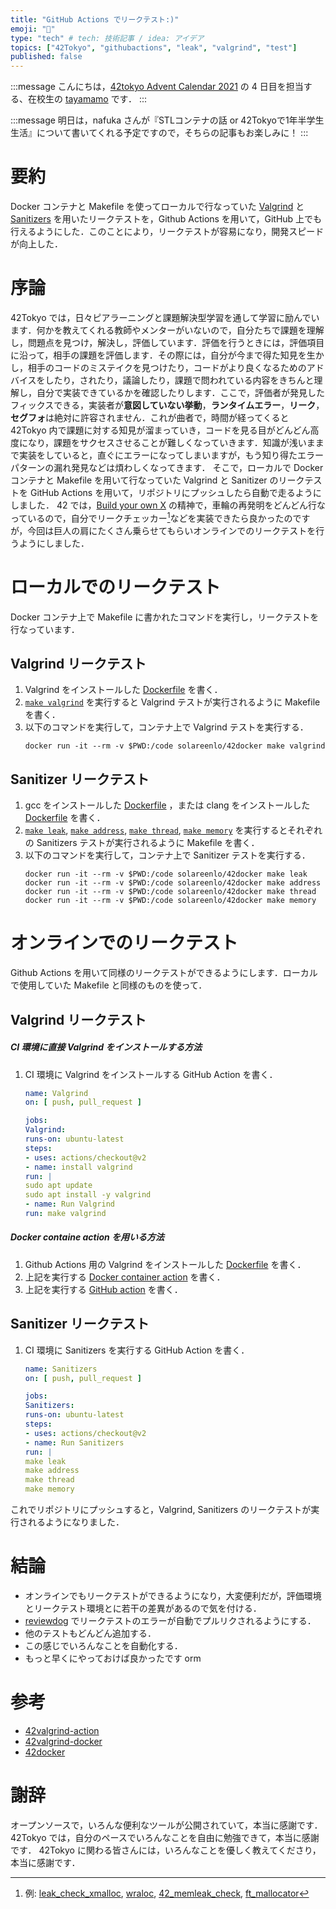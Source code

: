 ```yaml
---
title: "GitHub Actions でリークテスト:)"
emoji: "🐶"
type: "tech" # tech: 技術記事 / idea: アイデア
topics: ["42Tokyo", "githubactions", "leak", "valgrind", "test"]
published: false
---
```


:::message
こんにちは，[42tokyo Advent Calendar 2021](https://qiita.com/advent-calendar/2021/42tokyo) の 4 日目を担当する、在校生の [tayamamo](https://profile.intra.42.fr/users/tayamamo) です．
:::

:::message
明日は，nafuka さんが『STLコンテナの話 or 42Tokyoで1年半学生生活』について書いてくれる予定ですので，そちらの記事もお楽しみに！
:::


# 要約
Docker コンテナと Makefile を使ってローカルで行なっていた [Valgrind](https://valgrind.org/) と [Sanitizers](https://github.com/google/sanitizers) を用いたリークテストを，Github Actions を用いて，GitHub 上でも行えるようにした．このことにより，リークテストが容易になり，開発スピードが向上した．


# 序論
42Tokyo では，日々ピアラーニングと課題解決型学習を通して学習に励んでいます．何かを教えてくれる教師やメンターがいないので，自分たちで課題を理解し，問題点を見つけ，解決し，評価しています．評価を行うときには，評価項目に沿って，相手の課題を評価します．その際には，自分が今まで得た知見を生かし，相手のコードのミステイクを見つけたり，コードがより良くなるためのアドバイスをしたり，されたり，議論したり，課題で問われている内容をきちんと理解し，自分で実装できているかを確認したりします．ここで，評価者が発見したフィックスできる，実装者が**意図していない挙動**，**ランタイムエラー**，**リーク**，**セグフォ**は絶対に許容されません．これが曲者で，時間が経ってくると 42Tokyo 内で課題に対する知見が溜まっていき，コードを見る目がどんどん高度になり，課題をサクセスさせることが難しくなっていきます．知識が浅いままで実装をしていると，直ぐにエラーになってしまいますが，もう知り得たエラーパターンの漏れ発見などは煩わしくなってきます．
そこで，ローカルで Docker コンテナと Makefile を用いて行なっていた Valgrind と Sanitizer のリークテストを GitHub Actions を用いて，リポジトリにプッシュしたら自動で走るようにしました．
42 では，[Build your own X](https://github.com/danistefanovic/build-your-own-x) の精神で，車輪の再発明をどんどん行なっているので，自分でリークチェッカー[^1]などを実装できたら良かったのですが，今回は巨人の肩にたくさん乗らせてもらいオンラインでのリークテストを行うようにしました．

[^1]:例: [leak_check_xmalloc](https://github.com/sickl8/leak_check_xmalloc), [wraloc](https://github.com/lorenuars19/wraloc), [42_memleak_check](https://github.com/IamTheKaaZZ/42_memleak_check), [ft_mallocator](https://github.com/tmatis/ft_mallocator)


# ローカルでのリークテスト
Docker コンテナ上で Makefile に書かれたコマンドを実行し，リークテストを行なっています．

## Valgrind リークテスト
1. Valgrind をインストールした [Dockerfile](https://github.com/solareenlo/42docker/blob/450676fb6b0174a351ee7226feab5a1480546801/Dockerfile#L11) を書く．
1. [`make valgrind`](https://github.com/solareenlo/42Old-CPP_Module_07/blob/2a3be991c06e3b457b7cca689863b77d654742cf/ex02/Makefile#L64) を実行すると Valgrind テストが実行されるように Makefile を書く．
1. 以下のコマンドを実行して，コンテナ上で Valgrind テストを実行する．
    ```shell:Terminal
    docker run -it --rm -v $PWD:/code solareenlo/42docker make valgrind
    ```

## Sanitizer リークテスト
1. gcc をインストールした [Dockerfile](https://github.com/solareenlo/42docker/blob/450676fb6b0174a351ee7226feab5a1480546801/Dockerfile#L10) ，または clang をインストールした [Dockerfile](https://github.com/solareenlo/42docker/blob/450676fb6b0174a351ee7226feab5a1480546801/Dockerfile#L16) を書く．
1. [`make leak`](https://github.com/solareenlo/42Old-CPP_Module_07/blob/85d0f4e2b5eeb21945bc5bbc0abea00babd31cc2/ex02/Makefile#L37), [`make address`](https://github.com/solareenlo/42Old-CPP_Module_07/blob/85d0f4e2b5eeb21945bc5bbc0abea00babd31cc2/ex02/Makefile#L41), [`make thread`](https://github.com/solareenlo/42Old-CPP_Module_07/blob/85d0f4e2b5eeb21945bc5bbc0abea00babd31cc2/ex02/Makefile#L45), [`make memory`](https://github.com/solareenlo/42Old-CPP_Module_07/blob/85d0f4e2b5eeb21945bc5bbc0abea00babd31cc2/ex02/Makefile#L49) を実行するとそれぞれの Sanitizers テストが実行されるように Makefile を書く．
1. 以下のコマンドを実行して，コンテナ上で Sanitizer テストを実行する．
    ```shell:Terminal
    docker run -it --rm -v $PWD:/code solareenlo/42docker make leak
    docker run -it --rm -v $PWD:/code solareenlo/42docker make address
    docker run -it --rm -v $PWD:/code solareenlo/42docker make thread
    docker run -it --rm -v $PWD:/code solareenlo/42docker make memory
    ```

# オンラインでのリークテスト
Github Actions を用いて同様のリークテストができるようにします．ローカルで使用していた Makefile と同様のものを使って．

## Valgrind リークテスト
##### CI 環境に直接 Valgrind をインストールする方法
1. CI 環境に Valgrind をインストールする GitHub Action を書く．
    ```yml:.github/workflows/valgrind.yml
    name: Valgrind
    on: [ push, pull_request ]

    jobs:
    Valgrind:
    runs-on: ubuntu-latest
    steps:
    - uses: actions/checkout@v2
    - name: install valgrind
    run: |
    sudo apt update
    sudo apt install -y valgrind
    - name: Run Valgrind
    run: make valgrind
    ```

##### Docker containe action を用いる方法
1. Github Actions 用の Valgrind をインストールした [Dockerfile](https://github.com/solareenlo/42valgrind-docker/blob/ab94cd3ece50e87aec0a8a1b287f3eab3bca40bf/Dockerfile#L10) を書く．
1. 上記を実行する [Docker container action](https://github.com/solareenlo/42valgrind-action/blob/70a2e79c6cc27ad850a962827130d82e4635d00b/action.yml#L16) を書く．
1. 上記を実行する [GitHub action](https://github.com/solareenlo/42Old-CPP_Module_07/blob/2a3be991c06e3b457b7cca689863b77d654742cf/.github/workflows/valgrind.yml#L18) を書く．


## Sanitizer リークテスト
1. CI 環境に Sanitizers を実行する GitHub Action を書く．
    ```yml:.github/workflows/sanitizers.yml
    name: Sanitizers
    on: [ push, pull_request ]

    jobs:
    Sanitizers:
    runs-on: ubuntu-latest
    steps:
    - uses: actions/checkout@v2
    - name: Run Sanitizers
    run: |
    make leak
    make address
    make thread
    make memory
    ```

これでリポジトリにプッシュすると，Valgrind, Sanitizers のリークテストが実行されるようになりました．


# 結論
- オンラインでもリークテストができるようになり，大変便利だが，評価環境とリークテスト環境とに若干の差異があるので気を付ける．
- [reviewdog](https://github.com/reviewdog/reviewdog) でリークテストのエラーが自動でプルリクされるようにする．
- 他のテストもどんどん追加する．
- この感じでいろんなことを自動化する．
- もっと早くにやっておけば良かったです orm


# 参考
- [42valgrind-action](https://github.com/solareenlo/42valgrind-action)
- [42valgrind-docker](https://github.com/solareenlo/42valgrind-docker)
- [42docker](https://github.com/solareenlo/42docker)


# 謝辞
オープンソースで，いろんな便利なツールが公開されていて，本当に感謝です．
42Tokyo では，自分のペースでいろんなことを自由に勉強できて，本当に感謝です．
42Tokyo に関わる皆さんには，いろんなことを優しく教えてくださり，本当に感謝です．
